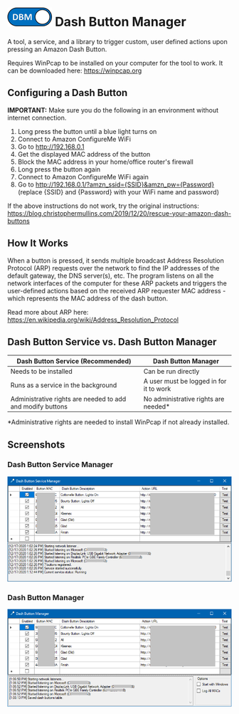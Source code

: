 # ![icon](DashButtonManagerSmallIcon.png) Dash Button Manager

A tool, a service, and a library to trigger custom, user defined actions upon pressing an Amazon Dash Button.

Requires WinPcap to be installed on your computer for the tool to work. It can be downloaded here: https://winpcap.org

## Configuring a Dash Button

**IMPORTANT:** Make sure you do the following in an environment without internet connection.

1. Long press the button until a blue light turns on
2. Connect to Amazon ConfigureMe WiFi
3. Go to http://192.168.0.1
4. Get the displayed MAC address of the button
5. Block the MAC address in your home/office router's firewall
6. Long press the button again
7. Connect to Amazon ConfigureMe WiFi again
8. Go to http://192.168.0.1/?amzn_ssid={SSID}&amzn_pw={Password} (replace {SSID} and {Password} with your WiFi name and password)

If the above instructions do not work, try the original instructions: https://blog.christophermullins.com/2019/12/20/rescue-your-amazon-dash-buttons

## How It Works

When a button is pressed, it sends multiple broadcast Address Resolution Protocol (ARP) requests over the network to find the IP addresses of the default gateway, the DNS server(s), etc. The program listens on all the network interfaces of the computer for these ARP packets and triggers the user-defined actions based on the received ARP requester MAC address - which represents the MAC address of the dash button.

Read more about ARP here: https://en.wikipedia.org/wiki/Address_Resolution_Protocol

## Dash Button Service vs. Dash Button Manager

| Dash Button Service \(Recommended\)                        | Dash Button Manager                     |
|------------------------------------------------------------|-----------------------------------------|
| Needs to be installed                                      | Can be run directly                     |
| Runs as a service in the background                        | A user must be logged in for it to work |
| Administrative rights are needed to add and modify buttons | No administrative rights are needed*    |

\*Administrative rights are needed to install WinPcap if not already installed.

## Screenshots

### Dash Button Service Manager

![dash-button-service-manager](media/dash-button-service-manager.png)

### Dash Button Manager

![dash-button-manager](media/dash-button-manager.png)
